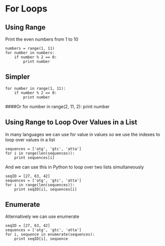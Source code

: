 For Loops
=========
Using Range
-----------
Print the even numbers from 1 to 10

    numbers = range(1, 11)
    for number in numbers:
        if number % 2 == 0:
            print number

Simpler
-------
    for number in range(1, 11):
        if number % 2 == 0:
            print number

####Or
    for number in range(2, 11, 2):
        print number

Using Range to Loop Over Values in a List
-----------------------------------------
In many languages we can use for value in values so we use the indexes to loop over values in a list

    sequences = ['atg', 'gtc', 'atta']
    for i in range(len(sequences)):
        print sequences[i]

And we can use this in Python to loop over two lists simultaneously

    seqID = [27, 63, 42]
    sequences = ['atg', 'gtc', 'atta']
    for i in range(len(sequences)):
        print seqID[i], sequences[i]

Enumerate
---------
Alternatively we can use enumerate

    seqID = [27, 63, 42]
    sequences = ['atg', 'gtc', 'atta']
    for i, sequence in enumerate(sequences):
        print seqID[i], sequence